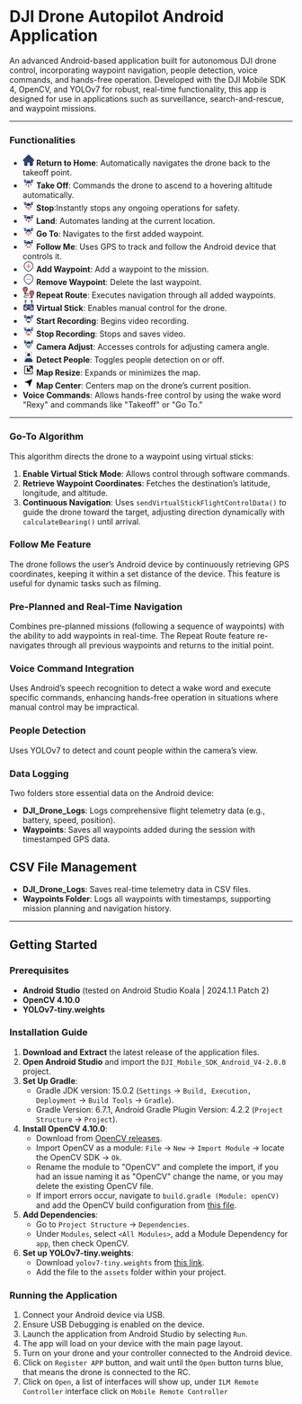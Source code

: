 # DJI Drone Autopilot Android Application

An advanced Android-based application built for autonomous DJI drone control, incorporating waypoint navigation, people detection, voice commands, and hands-free operation. Developed with the DJI Mobile SDK 4, OpenCV, and YOLOv7 for robust, real-time functionality, this app is designed for use in applications such as surveillance, search-and-rescue, and waypoint missions.

---

### Functionalities

- <img src="app/src/main/res/drawable/ilm_drone_return_to_home.png" width="20"> **Return to Home**: Automatically navigates the drone back to the takeoff point.
- <img src="app/src/main/res/drawable/ilm_drone_takeoff.png" width="20"> **Take Off**: Commands the drone to ascend to a hovering altitude automatically.
- <img src="app/src/main/res/drawable/ilm_drone_stop.png" width="20"> **Stop**:Instantly stops any ongoing operations for safety.
- <img src="app/src/main/res/drawable/ilm_drone_land.png" width="20"> **Land**: Automates landing at the current location.
- <img src="app/src/main/res/drawable/ilm_drone_go_to.png" width="20"> **Go To**: Navigates to the first added waypoint.
- <img src="app/src/main/res/drawable/ilm_drone_folow_me.png" width="20"> **Follow Me**: Uses GPS to track and follow the Android device that controls it.
- <img src="app/src/main/res/drawable/ilm_addwaypoint.png" width="20"> **Add Waypoint**: Add a waypoint to the mission.
- <img src="app/src/main/res/drawable/ilm_removewaypoint.png" width="20"> **Remove Waypoint**: Delete the last waypoint.
- <img src="app/src/main/res/drawable/ilm_drone_repeat_route.png" width="20"> **Repeat Route**: Executes navigation through all added waypoints.
- <img src="app/src/main/res/drawable/ilm_drone_virtualstick.png" width="20"> **Virtual Stick**: Enables manual control for the drone.
- <img src="app/src/main/res/drawable/ilm_drone_capture_video_off.png" width="20"> **Start Recording**: Begins video recording.
- <img src="app/src/main/res/drawable/ilm_drone_capture_video_on.png" width="20"> **Stop Recording**: Stops and saves video.
- <img src="app/src/main/res/drawable/ilm_drone_camera_adjust.png" width="20"> **Camera Adjust**: Accesses controls for adjusting camera angle.
- <img src="app/src/main/res/drawable/ilm_people_detection.png" width="20"> **Detect People**: Toggles people detection on or off.
- <img src="app/src/main/res/drawable/ilm_map_resize.png" width="20"> **Map Resize**: Expands or minimizes the map.
- <img src="app/src/main/res/drawable/ilm_map_center.png" width="20"> **Map Center**: Centers map on the drone’s current position.
- **Voice Commands**: Allows hands-free control by using the wake word "Rexy" and commands like "Takeoff" or "Go To."

---

### Go-To Algorithm
This algorithm directs the drone to a waypoint using virtual sticks:
1. **Enable Virtual Stick Mode**: Allows control through software commands.
2. **Retrieve Waypoint Coordinates**: Fetches the destination’s latitude, longitude, and altitude.
3. **Continuous Navigation**: Uses `sendVirtualStickFlightControlData()` to guide the drone toward the target, adjusting direction dynamically with `calculateBearing()` until arrival.

### Follow Me Feature
The drone follows the user’s Android device by continuously retrieving GPS coordinates, keeping it within a set distance of the device. This feature is useful for dynamic tasks such as filming.

### Pre-Planned and Real-Time Navigation
Combines pre-planned missions (following a sequence of waypoints) with the ability to add waypoints in real-time. The Repeat Route feature re-navigates through all previous waypoints and returns to the initial point.

### Voice Command Integration
Uses Android’s speech recognition to detect a wake word and execute specific commands, enhancing hands-free operation in situations where manual control may be impractical.

### People Detection
Uses YOLOv7 to detect and count people within the camera’s view.

### Data Logging
Two folders store essential data on the Android device:
- **DJI_Drone_Logs**: Logs comprehensive flight telemetry data (e.g., battery, speed, position).
- **Waypoints**: Saves all waypoints added during the session with timestamped GPS data.


## CSV File Management
- **DJI_Drone_Logs**: Saves real-time telemetry data in CSV files.
- **Waypoints Folder**: Logs all waypoints with timestamps, supporting mission planning and navigation history.

---
## Getting Started

### Prerequisites
- **Android Studio** (tested on Android Studio Koala | 2024.1.1 Patch 2)
- **OpenCV 4.10.0**
- **YOLOv7-tiny.weights**

### Installation Guide

1. **Download and Extract** the latest release of the application files.
2. **Open Android Studio** and import the `DJI_Mobile_SDK_Android_V4-2.0.0` project.
3. **Set Up Gradle**:
   - Gradle JDK version: 15.0.2 (`Settings` -> `Build, Execution, Deployment` -> `Build Tools` -> `Gradle`).
   - Gradle Version: 6.7.1, Android Gradle Plugin Version: 4.2.2 (`Project Structure` -> `Project`).
4. **Install OpenCV 4.10.0**:
   - Download from [OpenCV releases](https://github.com/opencv/opencv/releases/download/4.10.0/opencv-4.10.0-android-sdk.zip).
   - Import OpenCV as a module: `File` -> `New` -> `Import Module` -> locate the OpenCV SDK -> `Ok`.
   - Rename the module to "OpenCV" and complete the import, if you had an issue naming it as "OpenCV" change the name, or you may delete the existing OpenCV file.
   - If import errors occur, navigate to `build.gradle (Module: openCV)` and add the OpenCV build configuration from [this file](https://github.com/Malak47/DJI_Mobile_SDK_Android_V4/blob/fc803ec79002155ce2565655bd0657ff4d6b4b1d/OpenCV_build_temp.gradle).
5. **Add Dependencies**:
   - Go to `Project Structure` -> `Dependencies`.
   - Under `Modules`, select `<All Modules>`, add a Module Dependency for `app`, then check OpenCV.
6. **Set up YOLOv7-tiny.weights**:
   - Download `yolov7-tiny.weights` from [this link](https://github.com/AlexeyAB/darknet/releases/download/yolov4/yolov7-tiny.weights).
   - Add the file to the `assets` folder within your project.

### Running the Application

1. Connect your Android device via USB.
2. Ensure USB Debugging is enabled on the device.
3. Launch the application from Android Studio by selecting `Run`.
4. The app will load on your device with the main page layout.
5. Turn on your drone and your controller connected to the Android device.
6. Click on `Register APP` button, and wait until the `Open` button turns blue, that means the drone is connected to the RC.
7. Click on `Open`, a list of interfaces will show up, under `ILM Remote Controller` interface click on `Mobile Remote Controller`
